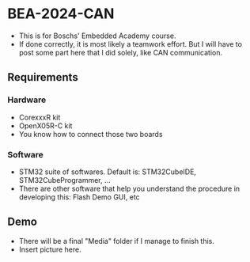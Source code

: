 # BEA-2024-CAN

- This is for Boschs' Embedded Academy course. 
- If done correctly, it is most likely a teamwork effort. But I will have to post some part here that I did solely, like CAN communication.
  
## Requirements

### Hardware

- CorexxxR kit
- OpenX05R-C kit
- You know how to connect those two boards

### Software

- STM32 suite of softwares. Default is: STM32CubeIDE, STM32CubeProgrammer, ...
- There are other software that help you understand the procedure in developing this: Flash Demo GUI, etc

## Demo

- There will be a final "Media" folder if I manage to finish this.
- Insert picture here.
